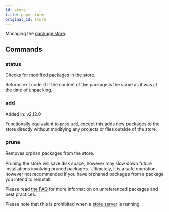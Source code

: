 ```yaml
---
id: store
title: pnpm store
original_id: store
---
```


Managing the [package store](../about-package-store).

## Commands

### status

Checks for modified packages in the store.

Returns exit code 0 if the content of the package is the same as it was at the
time of unpacking.

### add

Added in: v2.12.0

Functionally equivalent to [`pnpm add`], except this adds new packages to the
store directly without modifying any projects or files outside of the store.

[`pnpm add`]: add

### prune

Removes orphan packages from the store.

Pruning the store will save disk space, however may slow down future
installations involving pruned packages. Ultimately, it is a safe operation,
however not recommended if you have orphaned packages from a package you intend
to reinstall.

Please read [the FAQ] for more information on unreferenced packages and best
practices.

Please note that this is prohibited when a [store server] is running.

[the FAQ]: faq.md#what-does-pnpm-store-prune-do-is-it-harmful
[store server]: server
